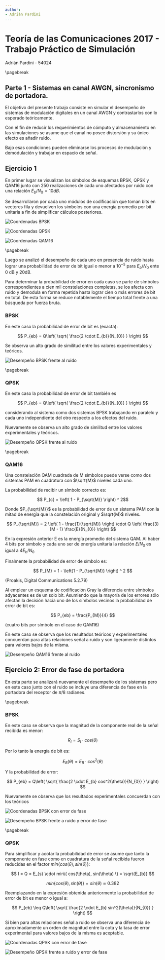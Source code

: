 ```yaml
---
author:
- Adrián Pardini
...
```


# Teoría de las Comunicaciones 2017 - Trabajo Práctico de Simulación

Adrián Pardini - 54024

\pagebreak

## Parte 1 - Sistemas en canal AWGN, sincronismo de portadora.

El objetivo del presente trabajo consiste en simular el desempeño de sistemas de modulación digitales en un canal AWGN y
contrastarlos con lo esperado teóricamente.

Con el fin de reducir los requerimientos de cómputo y almacenamiento en las simulaciones se asume que el canal no
posee distorsión y su único efecto es añadir ruido.

Bajo esas condiciones pueden eliminarse los procesos de modulación y demodulación y trabajar en espacio de señal.


## Ejercicio 1


En primer lugar se visualizan los símbolos de esquemas BPSK, QPSK y QAM16 junto con 250 realizaciones de cada uno
afectados por ruido con una relación $E_{b} / N_{0} = 10 dB$.

Se desarrollaron por cada uno módulos de codificación que toman bits en vectores fila y devuelven los símbolos con una
energía promedio por bit unitaria a fin de simplificar cálculos posteriores.


![Coordenadas BPSK](out/bpsk_250_ebno_10db.png "BPSK")

![Coordenadas QPSK](out/qpsk_250_ebno_10db.png "QPSK")

![Coordenadas QAM16](out/qam16_250_ebno_10db.png "QAM16")

\pagebreak

Luego se analizó el desempeño de cada uno en presencia de ruido hasta lograr una probabilidad de error de bit igual o
menor a $10^{-5}$ para $E_{b} / N_{0}$ ente 0 dB y 20dB.

Para determinar la probabilidad de error en cada caso se parte de símbolos correspondientes a cien mil constelaciones
completas, se los afecta con ruido y demodula en forma repetida hasta lograr cien o más errores de bit en total. De esta
forma se reduce notablemente el tiempo total frente a una búsqueda por fuerza bruta.


### BPSK

En este caso la probabilidad de error de bit es (exacta):

$$ P_{eb} = Q\left( \sqrt{ \frac{2 \cdot E_{b}}{N_{0}} } \right) $$

Se observa un alto grado de similitud entre los valores experimentales y teóricos.

![Desempeño BPSK frente al ruido](out/bpsk_p_error.png "BPSK")


\pagebreak

### QPSK

En este caso la probabilidad de error de bit también es

$$ P_{eb} = Q\left( \sqrt{ \frac{2 \cdot E_{b}}{N_{0}} } \right) $$

considerando al sistema como dos sistemas BPSK trabajando en paralelo y cada uno independiente del otro respecto a los
efectos del ruido.

Nuevamente se observa un alto grado de similitud entre los valores experimentales y teóricos.

![Desempeño QPSK frente al ruido](out/qpsk_p_error.png "QPSK")


\pagebreak

### QAM16

Una constelación QAM cuadrada de M símbolos puede verse como dos sistemas PAM en cuadratura con $\sqrt{M}$ niveles cada
uno.

La probabilidad de recibir un símbolo correcto es:

$$ P_{c} = \left( 1 - P_{\sqrt{M}} \right) ^ 2$$

Donde $P_{\sqrt{M}}$ es la probabilidad de error de un sistema PAM con la mitad de energía que la constelación original
y $\sqrt{M}$ niveles.

$$ P_{\sqrt{M}} = 2 \left( 1 - \frac{1}{\sqrt{M}} \right) \cdot Q \left( \frac{3}{M - 1} \frac{E}{N_{0}} \right) $$

En la expresión anterior E es la energía promedio del sistema QAM. Al haber 4 bits por símbolo y cada uno ser de energía
unitaria la relación $E / N_{0}$ es igual a $4E_{b} / N_{0}$

Finalmente la probabilidad de error de símbolo es:

$$ P_{M} = 1 - \left(1 - P_{\sqrt{M}} \right) ^ 2 $$

(Proakis, Digital Communications 5.2.79)

Al emplear un esquema de codificación Gray la diferencia entre símbolos adyacentes es de un solo bit. Asumiendo que la
mayoría de los errores sólo afectan la decisión hacia uno de los símbolos vecinos la probabilidad de error de bit es:

$$ P_{eb} = \frac{P_{M}}{4} $$

(cuatro bits por símbolo en el caso de QAM16)

En este caso se observa que los resultados teóricos y experimentales concuerdan para altas relaciones señal a ruido y
son ligeramente distintos para valores bajos de la misma.

![Desempeño QAM16 frente al ruido](out/qam16_p_error.png "QAM16")


## Ejercicio 2: Error de fase de portadora

En esta parte se analizará nuevamente el desempeño de los sistemas pero en este caso junto con el ruido se incluye una
diferencia de fase en la portadora del receptor de $\pi / 8$ radianes.


\pagebreak


### BPSK

En este caso se observa que la magnitud de la componente real de la señal recibida es menor:

$$ R_{I} = S_{I} \cdot cos(\theta) $$

Por lo tanto la energía de bit es:

$$ E_{B}(\theta) = E_{B} \cdot cos^2(\theta) $$

Y la probabilidad de error:

$$ P_{eb} = Q\left( \sqrt{ \frac{2 \cdot E_{b} cos^2(\theta)}{N_{0}} } \right) $$

Nuevamente se observa que los resultados experimentales concuerdan con los teóricos

![Coordenadas BPSK con error de fase](out/bpsk_250_ebno_10db_pi_8.png "BPSK")

![Desempeño BPSK frente a ruido y error de fase](out/bpsk_p_error_pi_8.png "BPSK")


\pagebreak


### QPSK

Para simplificar y acotar la probabilidad de error se asume que tanto la componente en fase como en cuadratura de la
señal recibida fueron reducidas en el factor $min\{ cos(\theta), sin(\theta) \}$:

$$ I = Q = E_{s} \cdot min\{ cos(\theta), sin(\theta) \} = \sqrt{E_{b}} $$

$$ min\{ cos(\theta), sin(\theta) \} = sin(\theta) \approx 0.382 $$

Reemplazando en la expresión obtenida anteriormente la probabilidad de error de bit es menor o igual a:

$$ P_{eb} \leq Q\left( \sqrt{ \frac{2 \cdot E_{b} sin^2(\theta)}{N_{0}} } \right) $$

Si bien para altas relaciones señal a ruido se observa una diferencia de aproximadamente un orden de magnitud entre la
cota y la tasa de error experimental para valores bajos de la misma es aceptable.


![Coordenadas QPSK con error de fase](out/qpsk_250_ebno_10db_pi_8.png "QPSK")

![Desempeño QPSK frente a ruido y error de fase](out/qpsk_p_error_pi_8.png "QPSK")
